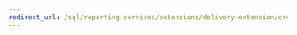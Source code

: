 ```yaml
---
redirect_url: /sql/reporting-services/extensions/delivery-extension/creating-a-delivery-extension-library?toc=%2fsql%2freporting-services%2fextensions%2fdelivery-extension%2ftoc.json
---
```

